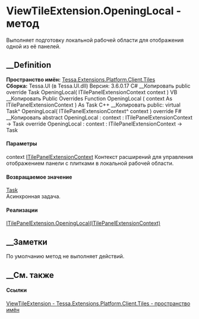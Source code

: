 # ViewTileExtension.OpeningLocal - метод
Выполняет подготовку локальной рабочей области для отображения одной из её
панелей.
##  __Definition
 **Пространство имён:**
[Tessa.Extensions.Platform.Client.Tiles](N_Tessa_Extensions_Platform_Client_Tiles.htm)  
 **Сборка:** Tessa.UI (в Tessa.UI.dll) Версия: 3.6.0.17
C# __Копировать
     public override Task OpeningLocal(
    	ITilePanelExtensionContext context
    )
VB __Копировать
     Public Overrides Function OpeningLocal ( 
    	context As ITilePanelExtensionContext
    ) As Task
C++ __Копировать
     public:
    virtual Task^ OpeningLocal(
    	ITilePanelExtensionContext^ context
    ) override
F# __Копировать
     abstract OpeningLocal : 
            context : ITilePanelExtensionContext -> Task 
    override OpeningLocal : 
            context : ITilePanelExtensionContext -> Task 
#### Параметры
context
[ITilePanelExtensionContext](T_Tessa_UI_Tiles_Extensions_ITilePanelExtensionContext.htm)
    Контекст расширений для управления отображением панели с плитками в локальной рабочей области.
#### Возвращаемое значение
[Task](https://learn.microsoft.com/dotnet/api/system.threading.tasks.task)  
Асинхронная задача.
#### Реализации
[ITilePanelExtension.OpeningLocal(ITilePanelExtensionContext)](M_Tessa_UI_Tiles_Extensions_ITilePanelExtension_OpeningLocal.htm)  
##  __Заметки
По умолчанию метод не выполняет действий.
##  __См. также
#### Ссылки
[ViewTileExtension -
](T_Tessa_Extensions_Platform_Client_Tiles_ViewTileExtension.htm)
[Tessa.Extensions.Platform.Client.Tiles - пространство
имён](N_Tessa_Extensions_Platform_Client_Tiles.htm)

